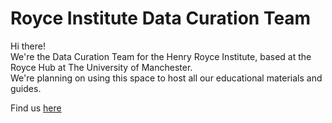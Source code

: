 <link rel="stylesheet" href="stylesheet.css"></link>

# Royce Institute Data Curation Team

<p>Hi there!
<br>
We're the Data Curation Team for the Henry Royce Institute, based at the Royce Hub at The University of Manchester.
<br>
We're planning on using this space to host all our educational materials and guides.
</p>

Find us [here](https://www.royce.ac.uk/data-curation)